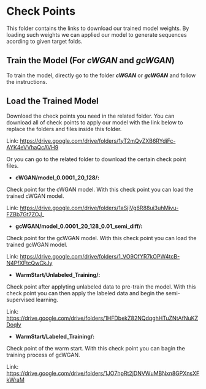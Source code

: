 # Check Points

This folder contains the links to download our trained model weights. By loading such weights we can applied our model to generate sequences acording to given target folds.

## Train the Model (For *cWGAN* and *gcWGAN*)
To train the model, directly go to the folder ***cWGAN*** or ***gcWGAN*** and follow the instructions.

## Load the Trained Model
Download the check points you need in the related folder. You can download all of check points to apply our model with the link below to replace the folders and  files inside this folder.

Link: https://drive.google.com/drive/folders/1yT2mQyZXB6RYdjFc-AYK4eVVhaQcAVH9 

Or you can go to the related folder to download the certain check point files.

* **cWGAN/model_0.0001_20_128/:** 

Check point for the cWGAN model. With this check point you can load the trained cWGAN model.

Link: https://drive.google.com/drive/folders/1aSjiVg6R88ui3uhMivu-FZBb7Gt7ZOJ_

* **gcWGAN/model_0.0001_20_128_0.01_semi_diff/:** 

Check point for the gcWGAN model. With this check point you can load the trained gcWGAN model.

Link: https://drive.google.com/drive/folders/1_VO9OfYR7kOPW4tcB-N4PfXFtcQwCkJy

* **WarmStart/Unlabeled_Training/:** 

Check point after applyting unlabeled data to pre-train the model. With this check point you can then apply the labeled data and begin the semi-supervised learning.

Link: https://drive.google.com/drive/folders/1HFDbekZ82NQdqghHTuZNtAfNuKZDoqly

* **WarmStart/Labeled_Training/:** 

Check point of the warm start. With this check point you can bagin the training process of gcWGAN.

Link: https://drive.google.com/drive/folders/1JO7hpRt2jDNVWuMBNxn8GPXnsXFkWraM
